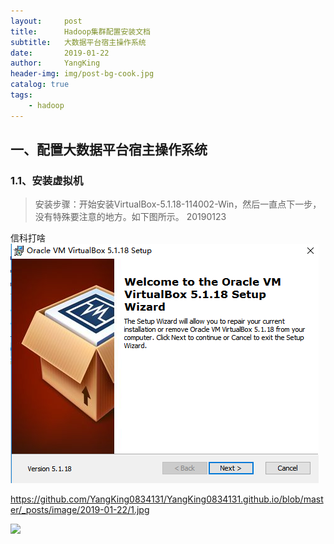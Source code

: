 ```yaml
---
layout:     post
title:      Hadoop集群配置安装文档
subtitle:   大数据平台宿主操作系统
date:       2019-01-22
author:     YangKing
header-img: img/post-bg-cook.jpg
catalog: true
tags:
    - hadoop
---
```


## 一、配置大数据平台宿主操作系统

### 1.1、安装虚拟机

> 安装步骤：开始安装VirtualBox-5.1.18-114002-Win，然后一直点下一步，没有特殊要注意的地方。如下图所示。
20190123


信科打啥
![](https://github.com/YangKing0834131/YangKing0834131.github.io/blob/master/_posts/image/2019-01-22/1.jpg)


https://github.com/YangKing0834131/YangKing0834131.github.io/blob/master/_posts/image/2019-01-22/1.jpg

![](https://github.com/YangKing0834131/YangKing0834131.github.io/tree/master/_posts/image/2019-01-22/2.jpg)






